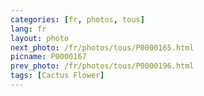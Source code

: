 ```yaml
---
categories: [fr, photos, tous]
lang: fr
layout: photo
next_photo: /fr/photos/tous/P0000165.html
picname: P0000167
prev_photo: /fr/photos/tous/P0000196.html
tags: [Cactus Flower]
---
```

